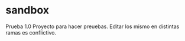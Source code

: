 # sandbox
Prueba 1.0
Proyecto para hacer preuebas.
Editar los mismo en distintas ramas es conflictivo.
